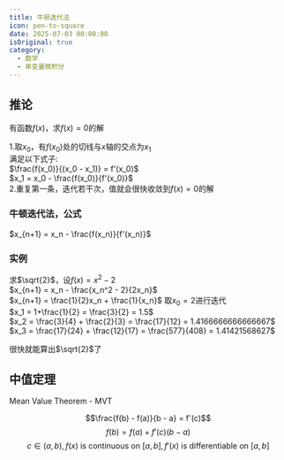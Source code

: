 ```yaml
---
title: 牛顿迭代法
icon: pen-to-square
date: 2025-07-03 00:00:00
isOriginal: true
category:
  - 数学
  - 单变量微积分
---
```


<!-- more -->

## 推论

有函数$f(x)$，求$f(x) = 0$的解

1.取$x_0$，有$f(x_0)$处的切线与$x$轴的交点为$x_1$  
满足以下式子:  
$\frac{f(x_0)}{(x_0 - x_1)} = f'(x_0)$  
$x_1 = x_0 - \frac{f(x_0)}{f'(x_0)}$  
2.重复第一条，迭代若干次，值就会很快收敛到$f(x) = 0$的解
     
### 牛顿迭代法，公式

$x_{n+1} = x_n - \frac{f(x_n)}{f'(x_n)}$  

### 实例

求$\sqrt{2}$，设$f(x) = x^2 - 2$  
$x_{n+1} = x_n - \frac{x_n^2 - 2}{2x_n}$  
$x_{n+1} = \frac{1}{2}x_n + \frac{1}{x_n}$ 
取$x_0 = 2$进行迭代  
$x_1 = 1+\frac{1}{2} = \frac{3}{2} = 1.5$  
$x_2 = \frac{3}{4} + \frac{2}{3} = \frac{17}{12} = 1.4166666666666667$  
$x_3 = \frac{17}{24} + \frac{12}{17} = \frac{577}{408} = 1.41421568627$

很快就能算出$\sqrt{2}$了

## 中值定理

Mean Value Theorem - MVT

$$\frac{f(b) - f(a)}{b - a} = f'(c)$$
$$f(b) = f(a) + f'(c)(b-a)$$ 
$$c \in (a,b),f(x) \text{ is continuous on } [a,b],f'(x) \text{ is differentiable on } [a,b]$$